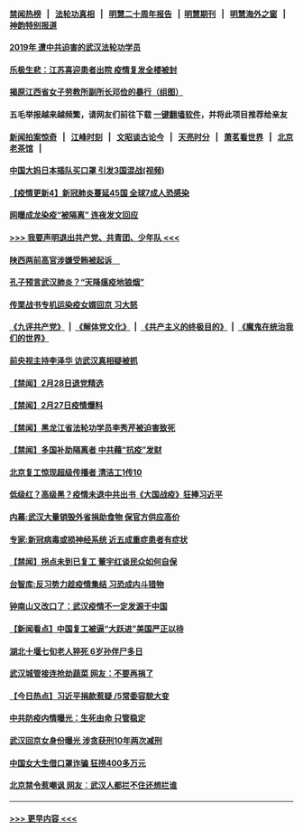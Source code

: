 #### [禁闻热榜](热点新闻.md?=0)  &nbsp;&nbsp;|&nbsp;&nbsp; [法轮功真相](https://github.com/gfw-breaker/truth/blob/master/README.md?=0) &nbsp;&nbsp;|&nbsp;&nbsp; [明慧二十周年报告](https://github.com/gfw-breaker/mh-reports/blob/master/README.md?=0) &nbsp;&nbsp;|&nbsp;&nbsp;[明慧期刊](https://github.com/gfw-breaker/mh-qikan) &nbsp;&nbsp;|&nbsp;&nbsp; [明慧海外之窗](https://github.com/gfw-breaker/mh-news/blob/master/README.md?=0) &nbsp;&nbsp;|&nbsp;&nbsp; [神韵特别报道](https://github.com/gfw-breaker/mh-news/blob/master/shenyun.md?=0)
#### [2019年 遭中共迫害的武汉法轮功学员](../pages/prog204/a102787593.md?t=02281402) 
#### [乐极生悲：江苏喜迎患者出院 疫情复发全楼被封](../pages/prog204/a102787567.md?t=02281402) 
#### [揭原江西省女子劳教所副所长邓俭的暴行（组图）](../pages/prog204/a102787579.md?t=02281402) 
#### 五毛举报越来越频繁，请网友们前往下载 [一键翻墙软件](https://github.com/gfw-breaker/ssr-accounts)，并将此项目推荐给亲友
#### [新闻拍案惊奇](https://github.com/gfw-breaker/banned-news/blob/master/pages/link4.md) &nbsp;&nbsp;|&nbsp;&nbsp; [江峰时刻](https://github.com/gfw-breaker/banned-news/blob/master/pages/link4.md) &nbsp;&nbsp;|&nbsp;&nbsp; [文昭谈古论今](https://github.com/gfw-breaker/banned-news/blob/master/pages/link4.md) &nbsp;&nbsp;|&nbsp;&nbsp; [天亮时分](https://github.com/gfw-breaker/banned-news/blob/master/pages/link4.md) &nbsp;&nbsp;|&nbsp;&nbsp; [萧茗看世界](https://github.com/gfw-breaker/banned-news/blob/master/pages/link4.md) &nbsp;&nbsp;|&nbsp;&nbsp; [北京老茶馆](https://github.com/gfw-breaker/banned-news/blob/master/pages/link4.md) &nbsp;&nbsp;|&nbsp;&nbsp; 
#### [中国大妈日本插队买口罩 引发3国混战(视频)](../pages/prog204/a102787544.md?t=02281402) 
#### [【疫情更新4】新冠肺炎蔓延45国 全球7成人恐感染](../pages/prog204/a102784833.md?t=02281402) 
#### [网曝成龙染疫“被隔离” 连夜发文回应](../pages/prog204/a102787499.md?t=02281402) 
#### [>>> 我要声明退出共产党、共青团、少年队 <<<](https://github.com/begood0513/goodnews/blob/master/quit/letter.md) 
#### [陕西两前高官涉嫌受贿被起诉　](../pages/prog204/a102787519.md?t=02281402) 
#### [孔子预言武汉肺炎？“天降瘟疫地狼烟”](../pages/prog204/a102787481.md?t=02281402) 
#### [传栗战书专机运染疫女婿回京 习大怒](../pages/prog204/a102787470.md?t=02281402) 
#### [《九评共产党》](https://github.com/begood0513/9ping.md/blob/master/README.md) &nbsp;|&nbsp; [《解体党文化》](../../../../jtdwh.md/blob/master/README.md)  &nbsp;|&nbsp; [《共产主义的终极目的》](../../../../gczydzjmd.md/blob/master/README.md) &nbsp;|&nbsp; [《魔鬼在统治我们的世界》](../../../../mgztzwmdsj.md/blob/master/README.md) 
#### [前央视主持李泽华 访武汉真相疑被抓](../pages/prog204/a102787393.md?t=02281402) 
#### [【禁闻】2月28日退党精选](../pages/prog204/a102787410.md?t=02281402) 
#### [【禁闻】2月27日疫情爆料](../pages/prog204/a102787413.md?t=02281402) 
#### [【禁闻】黑龙江省法轮功学员李秀芹被迫害致死](../pages/prog204/a102787400.md?t=02281402) 
#### [【禁闻】多国补助隔离者 中共藉“抗疫”发财](../pages/prog204/a102787381.md?t=02281402) 
#### [北京复工惊现超级传播者 清洁工1传10](../pages/prog204/a102787331.md?t=02281402) 
#### [低级红？高级黑？疫情未退中共出书《大国战疫》狂捧习近平](../pages/prog204/a102787300.md?t=02281402) 
#### [内幕:武汉大量销毁外省捐助食物 保官方供应高价](../pages/prog204/a102787285.md?t=02281402) 
#### [专家:新冠病毒或损神经系统 近五成重症患者有症状](../pages/prog204/a102787288.md?t=02281402) 
#### [【禁闻】拐点未到已复工 董宇红谈民众如何自保](../pages/prog204/a102787309.md?t=02281402) 
#### [台智库:反习势力趁疫情集结 习恐成内斗猎物](../pages/prog204/a102787229.md?t=02281402) 
#### [钟南山又改口了：武汉疫情不一定发源于中国](../pages/prog204/a102787174.md?t=02281402) 
#### [【新闻看点】中国复工被逼“大跃进”美国严正以待](../pages/prog204/a102787197.md?t=02281402) 
#### [湖北十堰七旬老人猝死 6岁孙伴尸多日](../pages/prog204/a102786990.md?t=02281402) 
#### [武汉城管接连抢劫蔬菜 网友：不要再捐了](../pages/prog204/a102786977.md?t=02281402) 
#### [【今日热点】习近平捐款惹疑 /5常委容貌大变](../pages/prog204/a102786928.md?t=02281402) 
#### [中共防疫内情曝光：生死由命 只管稳定](../pages/prog204/a102786944.md?t=02281402) 
#### [武汉回京女身份曝光 涉贪获刑10年两次减刑](../pages/prog204/a102786921.md?t=02281402) 
#### [中国女大生借口罩诈骗 狂捞400多万元](../pages/prog204/a102786894.md?t=02281402) 
#### [北京禁令惹嘲讽 网友︰武汉人都拦不住还想拦谁](../pages/prog204/a102786896.md?t=02281402) 

----
#### [ >>> 更早内容 <<< ](../indexes/prog204-earlier.md)
